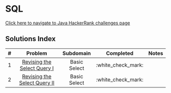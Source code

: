# SQL

[Click here to navigate to Java HackerRank challenges page](https://www.hackerrank.com/domains/sql)

## Solutions Index <a href="solutions-index" id="solutions-index"></a>

|  #  |                                                             Problem                                                            |   Subdomain  |       Completed      | Notes |
| :-: | :----------------------------------------------------------------------------------------------------------------------------: | :----------: | :------------------: | :---: |
|  1  |  [Revising the Select Query I](https://andremarinho.gitbook.io/cpc/other-problems/hackerrank/sql/revising-the-select-query-i)  | Basic Select | :white\_check\_mark: |       |
|  2  | [Revising the Select Query II](https://andremarinho.gitbook.io/cpc/other-problems/hackerrank/sql/revising-the-select-query-ii) | Basic Select | :white\_check\_mark: |       |
